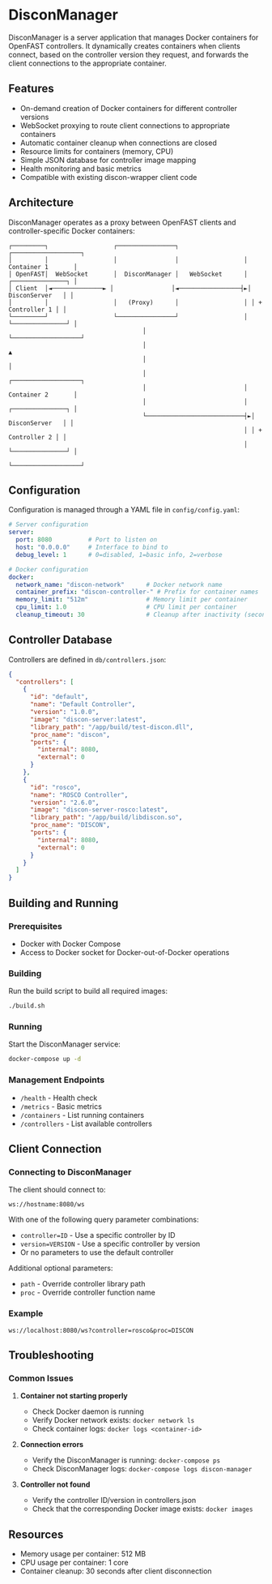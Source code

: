 # DisconManager

DisconManager is a server application that manages Docker containers for OpenFAST controllers. It dynamically creates containers when clients connect, based on the controller version they request, and forwards the client connections to the appropriate container.

## Features

- On-demand creation of Docker containers for different controller versions
- WebSocket proxying to route client connections to appropriate containers
- Automatic container cleanup when connections are closed
- Resource limits for containers (memory, CPU)
- Simple JSON database for controller image mapping
- Health monitoring and basic metrics
- Compatible with existing discon-wrapper client code

## Architecture

DisconManager operates as a proxy between OpenFAST clients and controller-specific Docker containers:

```
┌─────────┐                  ┌────────────────┐                  ┌───────────────────┐
│         │                  │                │                  │ Container 1       │
│ OpenFAST│  WebSocket       │  DisconManager │   WebSocket      │ ┌───────────────┐ │
│ Client  │◄──────────────► │                │◄─────────────────┤►│ DisconServer   │ │
│         │                  │   (Proxy)      │                  │ │ + Controller 1 │ │
└─────────┘                  └────────────────┘                  │ └───────────────┘ │
                                     │                           └───────────────────┘
                                     │                                    ▲
                                     │                                    │
                                     │                           ┌───────────────────┐
                                     │                           │ Container 2       │
                                     │                           │ ┌───────────────┐ │
                                     └───────────────────────────┤►│ DisconServer   │ │
                                                                 │ │ + Controller 2 │ │
                                                                 │ └───────────────┘ │
                                                                 └───────────────────┘
```

## Configuration

Configuration is managed through a YAML file in `config/config.yaml`:

```yaml
# Server configuration
server:
  port: 8080          # Port to listen on
  host: "0.0.0.0"     # Interface to bind to
  debug_level: 1      # 0=disabled, 1=basic info, 2=verbose

# Docker configuration
docker:
  network_name: "discon-network"      # Docker network name
  container_prefix: "discon-controller-" # Prefix for container names
  memory_limit: "512m"                # Memory limit per container
  cpu_limit: 1.0                      # CPU limit per container
  cleanup_timeout: 30                 # Cleanup after inactivity (seconds)
```

## Controller Database

Controllers are defined in `db/controllers.json`:

```json
{
  "controllers": [
    {
      "id": "default",
      "name": "Default Controller",
      "version": "1.0.0",
      "image": "discon-server:latest",
      "library_path": "/app/build/test-discon.dll",
      "proc_name": "discon",
      "ports": {
        "internal": 8080,
        "external": 0
      }
    },
    {
      "id": "rosco",
      "name": "ROSCO Controller",
      "version": "2.6.0",
      "image": "discon-server-rosco:latest",
      "library_path": "/app/build/libdiscon.so",
      "proc_name": "DISCON",
      "ports": {
        "internal": 8080,
        "external": 0
      }
    }
  ]
}
```

## Building and Running

### Prerequisites

- Docker with Docker Compose
- Access to Docker socket for Docker-out-of-Docker operations

### Building

Run the build script to build all required images:

```bash
./build.sh
```

### Running

Start the DisconManager service:

```bash
docker-compose up -d
```

### Management Endpoints

- `/health` - Health check
- `/metrics` - Basic metrics
- `/containers` - List running containers
- `/controllers` - List available controllers

## Client Connection

### Connecting to DisconManager

The client should connect to:

```
ws://hostname:8080/ws
```

With one of the following query parameter combinations:

- `controller=ID` - Use a specific controller by ID
- `version=VERSION` - Use a specific controller by version
- Or no parameters to use the default controller

Additional optional parameters:
- `path` - Override controller library path
- `proc` - Override controller function name

### Example

```
ws://localhost:8080/ws?controller=rosco&proc=DISCON
```

## Troubleshooting

### Common Issues

1. **Container not starting properly**
   - Check Docker daemon is running
   - Verify Docker network exists: `docker network ls`
   - Check container logs: `docker logs <container-id>`

2. **Connection errors**
   - Verify the DisconManager is running: `docker-compose ps`
   - Check DisconManager logs: `docker-compose logs discon-manager`

3. **Controller not found**
   - Verify the controller ID/version in controllers.json
   - Check that the corresponding Docker image exists: `docker images`

## Resources

- Memory usage per container: 512 MB
- CPU usage per container: 1 core
- Container cleanup: 30 seconds after client disconnection